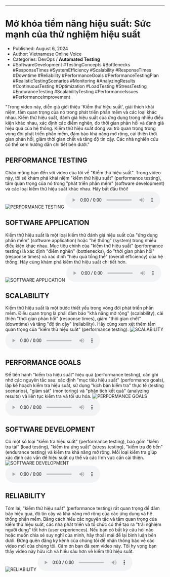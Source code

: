 
---

# Mở khóa tiềm năng hiệu suất: Sức mạnh của thử nghiệm hiệu suất

- Published: August 6, 2024
- Author: Vietnamese Online Voice
- Categories: DevOps / **Automated Testing**
- #SoftwareDevelopment #TestingConcepts #Bottlenecks #ResponseTimes #SystemEfficiency #Scalability #ResponseTimes #Downtime #Reliability #PerformanceGoals #PerformanceTestingPlan #RealisticTestingScenarios #Monitoring #AnalyzingResults #ContinuousTesting #Optimization #LoadTesting #StressTesting #EnduranceTesting #ScalabilityTesting #PerformanceIssues #PerformanceImprovement

"Trong video này, diễn giả giới thiệu 'Kiểm thử hiệu suất', giải thích khái niệm, tầm quan trọng của nó trong phát triển phần mềm và các loại khác nhau. Kiểm thử hiệu suất, đánh giá hiệu suất của ứng dụng trong nhiều điều kiện khác nhau, xác định các điểm nghẽn, đo thời gian phản hồi và đánh giá hiệu quả của hệ thống. Kiểm thử hiệu suất đóng vai trò quan trọng trong vòng đời phát triển phần mềm, đảm bảo khả năng mở rộng, cải thiện thời gian phản hồi, giảm thời gian chết và tăng độ tin cậy. Các nhà nghiên cứu có thể xem hướng dẫn chi tiết bên dưới."


## PERFORMANCE TESTING

Chào mừng bạn đến với video của tôi về "Kiểm thử hiệu suất". Trong video này, tôi sẽ khám phá khái niệm "kiểm thử hiệu suất" (performance testing), tầm quan trọng của nó trong "phát triển phần mềm" (software development) và các loại kiểm thử hiệu suất khác nhau. Hãy bắt đầu thôi!
![PERFORMANCE TESTING](https://http-archiver-apis-production-80.schnworks.com/storage/images/transitions/2024-08-06/transition--22970224035-Montserrat-Thin-512DA8.jpg)
<audio controls>
    <source src="https://http-archiver-apis-production-80.schnworks.com/storage/storage/audio/file-35913448882.mp3" type="audio/mpeg">
</audio>



## SOFTWARE APPLICATION

Kiểm thử hiệu suất là một loại kiểm thử đánh giá hiệu suất của "ứng dụng phần mềm" (software application) hoặc "hệ thống" (system) trong nhiều điều kiện khác nhau. Mục tiêu chính của "kiểm thử hiệu suất" (performance testing) là xác định "điểm nghẽn" (bottlenecks), đo "thời gian phản hồi" (response times) và xác định "hiệu quả tổng thể" (overall efficiency) của hệ thống. Hãy cùng khám phá kiểm thử hiệu suất chi tiết hơn.
![SOFTWARE APPLICATION](https://http-archiver-apis-production-80.schnworks.com/storage/images/transitions/2024-08-06/transition-36795562302-Montserrat-Medium-9C27B0.jpg)
<audio controls>
    <source src="https://http-archiver-apis-production-80.schnworks.com/storage/storage/audio/file-26509378910.mp3" type="audio/mpeg">
</audio>



## SCALABILITY

Kiểm thử hiệu suất là một bước thiết yếu trong vòng đời phát triển phần mềm. Điều quan trọng là phải đảm bảo "khả năng mở rộng" (scalability), cải thiện "thời gian phản hồi" (response times), giảm "thời gian chết" (downtime) và tăng "độ tin cậy" (reliability). Hãy cùng xem xét thêm tầm quan trọng của "kiểm thử hiệu suất" (performance testing).
![SCALABILITY](https://http-archiver-apis-production-80.schnworks.com/storage/images/transitions/2024-08-06/transition--11929333735-Montserrat-Bold-303F9F.jpg)
<audio controls>
    <source src="https://http-archiver-apis-production-80.schnworks.com/storage/storage/audio/file-28673367433.mp3" type="audio/mpeg">
</audio>



## PERFORMANCE GOALS

Để tiến hành "kiểm tra hiệu suất" hiệu quả (performance testing), cần ghi nhớ các nguyên tắc sau: xác định "mục tiêu hiệu suất" (performance goals), lập kế hoạch kiểm tra hiệu suất, sử dụng "kịch bản kiểm tra" thực tế (testing scenarios), "giám sát" (monitoring) và "phân tích kết quả" (analyzing results) và liên tục kiểm tra và tối ưu hóa.
![PERFORMANCE GOALS](https://http-archiver-apis-production-80.schnworks.com/storage/images/transitions/2024-08-06/transition--10819106593-Montserrat-Medium-004895.jpg)
<audio controls>
    <source src="https://http-archiver-apis-production-80.schnworks.com/storage/storage/audio/file-2101907553.mp3" type="audio/mpeg">
</audio>



## SOFTWARE DEVELOPMENT

Có một số loại "kiểm tra hiệu suất" (performance testing), bao gồm "kiểm tra tải" (load testing), "kiểm tra ứng suất" (stress testing), "kiểm tra độ bền" (endurance testing) và kiểm tra khả năng mở rộng. Mỗi loại kiểm tra giúp xác định các vấn đề hiệu suất cụ thể và các lĩnh vực cần cải thiện.
![SOFTWARE DEVELOPMENT](https://http-archiver-apis-production-80.schnworks.com/storage/images/transitions/2024-08-06/transition--15423124080-Montserrat-Bold-4A148C.jpg)
<audio controls>
    <source src="https://http-archiver-apis-production-80.schnworks.com/storage/storage/audio/file-7000013243.mp3" type="audio/mpeg">
</audio>



## RELIABILITY

Tóm lại, "kiểm thử hiệu suất" (performance testing) rất quan trọng để đảm bảo hiệu quả, độ tin cậy và khả năng mở rộng của các ứng dụng và hệ thống phần mềm. Bằng cách hiểu các nguyên tắc và tầm quan trọng của kiểm thử hiệu suất, các nhà phát triển và tổ chức có thể tạo ra "trải nghiệm người dùng" tốt hơn (user experiences). Nếu bạn có bất kỳ câu hỏi nào hoặc muốn chia sẻ suy nghĩ của mình, hãy thoải mái để lại bình luận bên dưới. Đừng quên đăng ký kênh của chúng tôi để nhận thông báo về các video mới của chúng tôi. Cảm ơn bạn đã xem video này. Tôi hy vọng bạn thấy video này hữu ích và hiểu sâu hơn về kiểm thử hiệu suất.
![RELIABILITY](https://http-archiver-apis-production-80.schnworks.com/storage/images/transitions/2024-08-06/transition--19581432969-Montserrat-Medium-673AB7.jpg)
<audio controls>
    <source src="https://http-archiver-apis-production-80.schnworks.com/storage/storage/audio/file-52405453507.mp3" type="audio/mpeg">
</audio>


